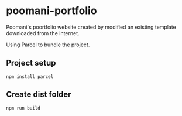 # poomani-portfolio
Poomani's poortfolio website created by modified an existing template downloaded from the internet.

Using Parcel to bundle the project. 

## Project setup
```
npm install parcel
```

## Create dist folder
```
npm run build
```
